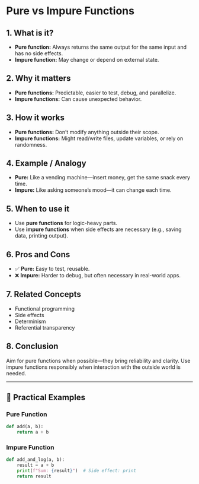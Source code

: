 # Pure vs Impure Functions

## 1. What is it?
- **Pure function:** Always returns the same output for the same input and has no side effects.
- **Impure function:** May change or depend on external state.

## 2. Why it matters
- **Pure functions:** Predictable, easier to test, debug, and parallelize.
- **Impure functions:** Can cause unexpected behavior.

## 3. How it works
- **Pure functions:** Don’t modify anything outside their scope.
- **Impure functions:** Might read/write files, update variables, or rely on randomness.

## 4. Example / Analogy
- **Pure:** Like a vending machine—insert money, get the same snack every time.
- **Impure:** Like asking someone’s mood—it can change each time.

## 5. When to use it
- Use **pure functions** for logic-heavy parts.
- Use **impure functions** when side effects are necessary (e.g., saving data, printing output).

## 6. Pros and Cons
- ✅ **Pure:** Easy to test, reusable.
- ❌ **Impure:** Harder to debug, but often necessary in real-world apps.

## 7. Related Concepts
- Functional programming
- Side effects
- Determinism
- Referential transparency

## 8. Conclusion
Aim for pure functions when possible—they bring reliability and clarity. Use impure functions responsibly when interaction with the outside world is needed.

---

## 🔹 Practical Examples

### Pure Function

```python
def add(a, b):
    return a + b
```

### Impure Function

```python
def add_and_log(a, b):
    result = a + b
    print(f"Sum: {result}")  # Side effect: print
    return result
```

